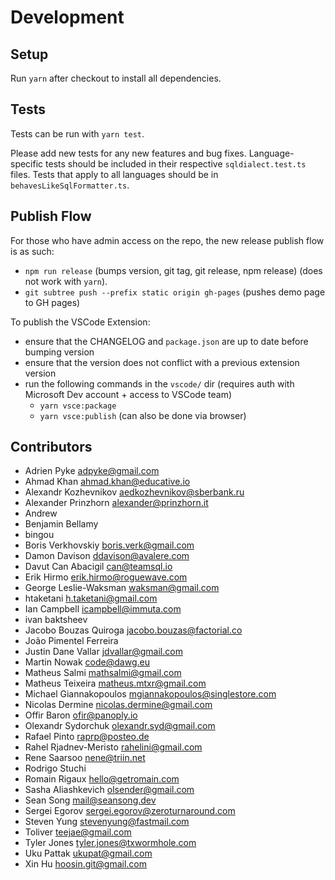 # Development

## Setup

Run `yarn` after checkout to install all dependencies.

## Tests

Tests can be run with `yarn test`.

Please add new tests for any new features and bug fixes.
Language-specific tests should be included in their respective `sqldialect.test.ts` files.
Tests that apply to all languages should be in `behavesLikeSqlFormatter.ts`.

## Publish Flow

For those who have admin access on the repo, the new release publish flow is as such:

- `npm run release` (bumps version, git tag, git release, npm release) (does not work with `yarn`).
- `git subtree push --prefix static origin gh-pages` (pushes demo page to GH pages)

To publish the VSCode Extension:

- ensure that the CHANGELOG and `package.json` are up to date before bumping version
- ensure that the version does not conflict with a previous extension version
- run the following commands in the `vscode/` dir (requires auth with Microsoft Dev account + access to VSCode team)
  - `yarn vsce:package`
  - `yarn vsce:publish` (can also be done via browser)

## Contributors

- Adrien Pyke <adpyke@gmail.com>
- Ahmad Khan <ahmad.khan@educative.io>
- Alexandr Kozhevnikov <aedkozhevnikov@sberbank.ru>
- Alexander Prinzhorn <alexander@prinzhorn.it>
- Andrew
- Benjamin Bellamy
- bingou
- Boris Verkhovskiy <boris.verk@gmail.com>
- Damon Davison <ddavison@avalere.com>
- Davut Can Abacigil <can@teamsql.io>
- Erik Hirmo <erik.hirmo@roguewave.com>
- George Leslie-Waksman <waksman@gmail.com>
- htaketani <h.taketani@gmail.com>
- Ian Campbell <icampbell@immuta.com>
- ivan baktsheev
- Jacobo Bouzas Quiroga <jacobo.bouzas@factorial.co>
- João Pimentel Ferreira
- Justin Dane Vallar <jdvallar@gmail.com>
- Martin Nowak <code@dawg.eu>
- Matheus Salmi <mathsalmi@gmail.com>
- Matheus Teixeira <matheus.mtxr@gmail.com>
- Michael Giannakopoulos <mgiannakopoulos@singlestore.com>
- Nicolas Dermine <nicolas.dermine@gmail.com>
- Offir Baron <ofir@panoply.io>
- Olexandr Sydorchuk <olexandr.syd@gmail.com>
- Rafael Pinto <raprp@posteo.de>
- Rahel Rjadnev-Meristo <rahelini@gmail.com>
- Rene Saarsoo <nene@triin.net>
- Rodrigo Stuchi
- Romain Rigaux <hello@getromain.com>
- Sasha Aliashkevich <olsender@gmail.com>
- Sean Song <mail@seansong.dev>
- Sergei Egorov <sergei.egorov@zeroturnaround.com>
- Steven Yung <stevenyung@fastmail.com>
- Toliver <teejae@gmail.com>
- Tyler Jones <tyler.jones@txwormhole.com>
- Uku Pattak <ukupat@gmail.com>
- Xin Hu <hoosin.git@gmail.com>
